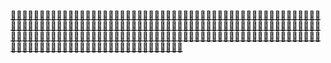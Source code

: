 [🍓🍓🍓🍓🍓🍓](https://strawberry.rocks/)[🍓🍓🍓🍓🍓🍓](https://strawberry.rocks/)[🍓🍓🍓🍓🍓🍓](https://strawberry.rocks/)[🍓🍓🍓🍓🍓🍓](https://strawberry.rocks/)[🍓🍓🍓🍓🍓🍓](https://strawberry.rocks/)[🍓🍓🍓🍓🍓🍓](https://strawberry.rocks/)[🍓🍓🍓🍓🍓🍓](https://strawberry.rocks/)[🍓🍓🍓🍓🍓🍓](https://strawberry.rocks/)[🍓🍓🍓🍓🍓🍓](https://strawberry.rocks/)[🍓🍓🍓🍓🍓🍓](https://strawberry.rocks/)[🍓🍓🍓🍓🍓🍓](https://strawberry.rocks/)[🍓🍓🍓🍓🍓🍓](https://strawberry.rocks/)[🍓🍓🍓🍓🍓🍓](https://strawberry.rocks/)[🍓🍓🍓🍓🍓🍓](https://strawberry.rocks/)[🍓🍓🍓🍓🍓🍓](https://strawberry.rocks/)[🍓🍓🍓🍓🍓🍓](https://strawberry.rocks/)[🍓🍓🍓🍓🍓🍓](https://strawberry.rocks/)[🍓🍓🍓🍓🍓🍓](https://strawberry.rocks/)[🍓🍓🍓🍓🍓🍓](https://strawberry.rocks/)[🍓🍓🍓🍓🍓🍓](https://strawberry.rocks/)[🍓🍓🍓🍓🍓🍓](https://strawberry.rocks/)[🍓🍓🍓🍓🍓🍓](https://strawberry.rocks/)[🍓🍓🍓🍓🍓🍓](https://strawberry.rocks/)[🍓🍓🍓🍓🍓🍓](https://strawberry.rocks/)[🍓🍓🍓🍓🍓🍓](https://strawberry.rocks/)[🍓🍓🍓🍓🍓🍓](https://strawberry.rocks/)[🍓🍓🍓🍓🍓🍓](https://strawberry.rocks/)[🍓🍓🍓🍓🍓🍓](https://strawberry.rocks/)[🍓🍓🍓🍓🍓🍓](https://strawberry.rocks/)[🍓🍓🍓🍓🍓🍓](https://strawberry.rocks/)[🍓🍓🍓🍓🍓🍓](https://strawberry.rocks/)[🍓🍓🍓🍓🍓🍓](https://strawberry.rocks/)
